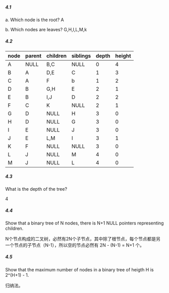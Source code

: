 ##### 4.1

a. Which node is the root?
A

b. Which nodes are leaves?
G,H,I,L,M,k

##### 4.2

node|parent|children|siblings|depth|height
----|------|--------|--------|-----|------
A|NULL|B,C|NULL|0|4
B|A|D,E|C|1|3
C|A|F|b|1|2
D|B|G,H|E|2|1
E|B|I,J|D|2|2
F|C|K|NULL|2|1
G|D|NULL|H|3|0
H|D|NULL|G|3|0
I|E|NULL|J|3|0
J|E|L,M|I|3|1
K|F|NULL|NULL|3|0
L|J|NULL|M|4|0
M|J|NULL|L|4|0

##### 4.3

What is the depth of the tree?

4

##### 4.4

Show that a binary tree of N nodes, there is N+1 NULL pointers representing children.

N个节点构成的二叉树，必然有2N个子节点，其中除了根节点，每个节点都是另一个节点的子节点（N-1），所以空的节点必然有 2N - (N-1) = N+1 个。

##### 4.5

Show that the maximum number of nodes in a binary tree of heigth H is 2^(H+1) - 1.

归纳法。

